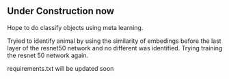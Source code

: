 Under Construction now
---------------------------

Hope to do classify objects using meta learning.

Tryied to identify animal by using the similarity of embedings before the last layer of the resnet50 network and no different was identified.
Trying training the resnet 50 network again.

requirements.txt will be updated soon